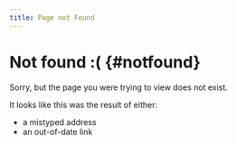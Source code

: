 ```yaml
---
title: Page not Found
---
```


Not found <span>\:(</span> {#notfound}
================

Sorry, but the page you were trying to view does not exist.

It looks like this was the result of either:

* a mistyped address
* an out-of-date link

<script>var GOOG_FIXURL_LANG = (navigator.language || '').slice(0, 2), GOOG_FIXURL_SITE = location.host;</script>
<script src="http://linkhelp.clients.google.com/tbproxy/lh/wm/fixurl.js"></script>

